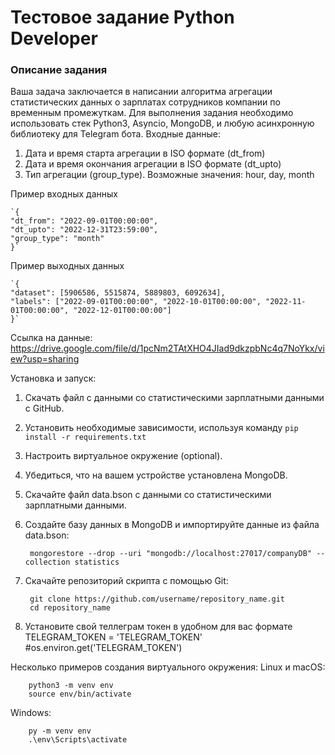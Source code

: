
# Тестовое задание Python Developer

### Описание задания

Ваша задача заключается в написании алгоритма агрегации статистических данных о зарплатах сотрудников компании по временным промежуткам. Для выполнения задания необходимо использовать стек Python3, Asyncio, MongoDB, и любую асинхронную библиотеку для Telegram бота.
Входные данные:

1. Дата и время старта агрегации в ISO формате (dt_from)
2. Дата и время окончания агрегации в ISO формате (dt_upto)
3. Тип агрегации (group_type). Возможные значения: hour, day, month


Пример входных данных

    `{
    "dt_from": "2022-09-01T00:00:00",
    "dt_upto": "2022-12-31T23:59:00",
    "group_type": "month"
    }`

Пример выходных данных

    `{
    "dataset": [5906586, 5515874, 5889803, 6092634],
    "labels": ["2022-09-01T00:00:00", "2022-10-01T00:00:00", "2022-11-01T00:00:00", "2022-12-01T00:00:00"]
    }`

Cсылка на данные:
    https://drive.google.com/file/d/1pcNm2TAtXHO4JIad9dkzpbNc4q7NoYkx/view?usp=sharing

Установка и запуск:

1. Скачать файл с данными со статистическими зарплатными данными с GitHub.
2. Установить необходимые зависимости, используя команду `pip install -r requirements.txt`
3. Настроить виртуальное окружение (optional).
4. Убедиться, что на вашем устройстве установлена MongoDB.
5. Скачайте файл data.bson с данными со статистическими зарплатными данными.
6. Создайте базу данных в MongoDB и импортируйте данные из файла data.bson:

        mongorestore --drop --uri "mongodb://localhost:27017/companyDB" --collection statistics 

7. Скачайте репозиторий скрипта с помощью Git:

        git clone https://github.com/username/repository_name.git
        cd repository_name

8. Установите свой теллеграм токен в удобном для вас формате
        TELEGRAM_TOKEN = 'TELEGRAM_TOKEN' #os.environ.get('TELEGRAM_TOKEN')
    
Несколько примеров создания виртуального окружения:
Linux и macOS:

        python3 -m venv env
        source env/bin/activate

Windows:

        py -m venv env
        .\env\Scripts\activate
